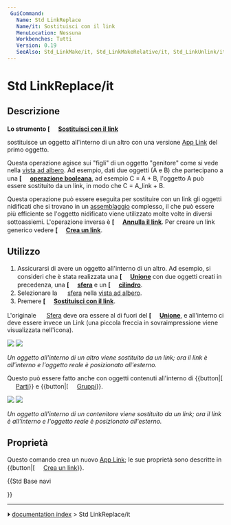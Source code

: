 ```yaml
---
 GuiCommand:
   Name: Std LinkReplace
   Name/it: Sostituisci con il link
   MenuLocation: Nessuna
   Workbenches: Tutti
   Version: 0.19
   SeeAlso: Std_LinkMake/it, Std_LinkMakeRelative/it, Std_LinkUnlink/it
---
```


# Std LinkReplace/it

## Descrizione


**Lo strumento [<img src=images/Std_LinkReplace.svg style="width:16px"> [Sostituisci con il link](Std_LinkReplace/it.md)**

sostituisce un oggetto all\'interno di un altro con una versione [App Link](App_Link/it.md) del primo oggetto.

Questa operazione agisce sui \"figli\" di un oggetto \"genitore\" come si vede nella [vista ad albero](tree_view/it.md). Ad esempio, dati due oggetti (A e B) che partecipano a una **[<img src=images/Part_Boolean.svg style="width:16px"> [operazione booleana](Part_Boolean/it.md)**, ad esempio C = A + B, l\'oggetto A può essere sostituito da un link, in modo che C = A_link + B.

Questa operazione può essere eseguita per sostituire con un link gli oggetti nidificati che si trovano in un [assemblaggio](assembly/it.md) complesso, il che può essere più efficiente se l\'oggetto nidificato viene utilizzato molte volte in diversi sottoassiemi. L\'operazione inversa è **[<img src=images/Std_LinkUnlink.svg style="width:16px"> [Annulla il link](Std_LinkUnlink/it.md)**. Per creare un link generico vedere **[<img src=images/Std_LinkMake.svg style="width:16px"> [Crea un link](Std_LinkMake/it.md)**.

## Utilizzo

1.  Assicurarsi di avere un oggetto all\'interno di un altro. Ad esempio, si consideri che è stata realizzata una **[<img src=images/Part_Fuse.svg style="width:16px"> [Unione](Part_Fuse/it.md)** con due oggetti creati in precedenza, una **[<img src=images/Part_Sphere.svg style="width:16px"> [sfera](Part_Sphere/it.md)** e un **[<img src=images/Part_Cylinder.svg style="width:16px"> [cilindro](Part_Cylinder/it.md)**.
2.  Selezionare la <img alt="" src=images/Tree_Part_Sphere_Parametric.svg  style="width:16px;"> [sfera](Part_Sphere/it.md) nella [vista ad albero](tree_view/it.md).
3.  Premere **[<img src=images/Std_LinkReplace.svg style="width:16px"> [Sostituisci con il link](Std_LinkReplace/it.md)**.

L\'originale <img alt="" src=images/Tree_Part_Sphere_Parametric.svg  style="width:16px;"> [Sfera](Part_Sphere/it.md) deve ora essere al di fuori del **[<img src=images/Part_Fuse.svg style="width:16px"> [Unione](Part_Fuse/it.md)**, e all\'interno ci deve essere invece un Link (una piccola freccia in sovraimpressione viene visualizzata nell\'icona).

![](images/Std_Link_tree_replace_fuse_1_example.png ) ![](images/Std_Link_tree_replace_fuse_2_example.png )



*Un oggetto all'interno di un altro viene sostituito da un link; ora il link è all'interno e l'oggetto reale è posizionato all'esterno.*

Questo può essere fatto anche con oggetti contenuti all\'interno di {{button|[<img src=images/Std_Part.svg style="width:16px"> [Parti](Std_Part/it.md)}} e {{button|[<img src=images/Std_Group.svg style="width:16px"> [Gruppi](Std_Group/it.md)}}.

![](images/Std_Link_tree_replace_part_1_examples.png ) ![](images/Std_Link_tree_replace_part_2_examples.png )



*Un oggetto all'interno di un contenitore viene sostituito da un link; ora il link è all'interno e l'oggetto reale è posizionato all'esterno.*

## Proprietà

Questo comando crea un nuovo [App Link](App_Link/it.md); le sue proprietà sono descritte in {{button|[<img src=images/Std_LinkMake.svg style="width:16px"> [Crea un link](Std_LinkMake/it.md)}}.





{{Std Base navi

}}



---
⏵ [documentation index](../README.md) > Std LinkReplace/it

